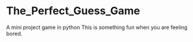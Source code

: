 # The_Perfect_Guess_Game
A mini project game in python
This is something fun when you are feeling bored.
